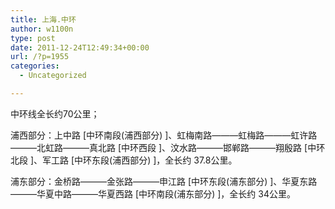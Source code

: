 ```yaml
---
title: 上海.中环
author: w1100n
type: post
date: 2011-12-24T12:49:34+00:00
url: /?p=1955
categories:
  - Uncategorized

---
```

中环线全长约70公里；
  
浦西部分：上中路 [中环南段(浦西部分) ]、虹梅南路———虹梅路———虹许路———北虹路———真北路 [中环西段 ]、汶水路———邯郸路———翔殷路 [中环北段 ]、军工路 [中环东段(浦西部分) ]，全长约 37.8公里。

浦东部分：金桥路———金张路———申江路 [中环东段(浦东部分) ]、华夏东路———华夏中路———华夏西路 [中环南段(浦东部分) ]，全长约 34公里。